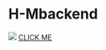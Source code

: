 # H-Mbackend
<img src="https://tse2.mm.bing.net/th?id=OIP.JOqOPe2Q4gAs8CGxYcxQ8AHaE7&pid=Api&P=0&w=269&h=179">
<a href="https://zen-ritchie-ceb41a.netlify.app/">CLICK ME</a>
